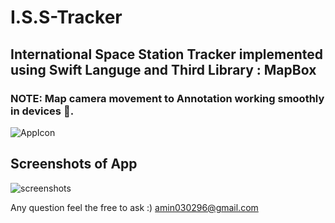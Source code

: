 # I.S.S-Tracker

## International Space Station Tracker implemented using Swift Languge and Third Library : MapBox

### NOTE: Map camera movement to Annotation working smoothly in devices 📱.

![AppIcon](http://iamin.pl/wp-content/uploads/2018/07/APPIcon-e1532040266703.png)

## Screenshots of App

![screenshots](http://iamin.pl/wp-content/uploads/2018/07/tracker-app-screenshots.png)


Any question feel the free to ask :)
amin030296@gmail.com
